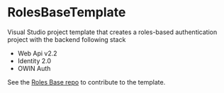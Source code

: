 # RolesBaseTemplate
Visual Studio project template that creates a roles-based authentication project with the backend following stack
 - Web Api v2.2
 - Identity 2.0
 - OWIN Auth
 
See the [Roles Base repo](https://github.com/Seebiscuit/RolesBase) to contribute to the template.
